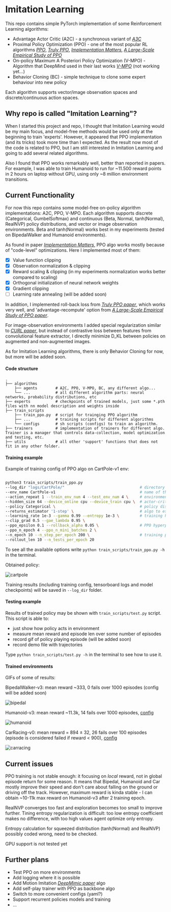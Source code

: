 # Imitation Learning

This repo contains simple PyTorch implementation of some Reinforcement Learning algorithms:
- Advantage Actor Critic (A2C) - a synchronous variant of [*A3C*](https://arxiv.org/abs/1602.01783)
- Proximal Policy Optimization (PPO) - one of the most popular RL algorithms [*PPO*](https://arxiv.org/abs/1707.06347), 
                               [*Truly PPO*](https://arxiv.org/abs/1903.07940), 
                               [*Implementation Matters*](https://arxiv.org/abs/2005.12729), 
                               [*A Large-Scale Empirical Study of PPO*](https://arxiv.org/abs/2006.05990)
- On-policy Maximum A Posteriori Policy Optimization (V-MPO) - Algorithm that DeepMind used in their last works [*V-MPO*](https://arxiv.org/abs/1909.12238) (not working yet...)
- Behavior Cloning (BC) - simple technique to clone some expert behaviour into new policy

Each algorithm supports vector/image observation spaces and discrete/continuous action spaces. 

## Why repo is called "Imitation Learning"?
When I started this project and repo, I thought that Imitation Learning would be my main focus, 
and model-free methods would be used only at the beginning to train 'experts'. 
However, it appeared that PPO implementation (and its tricks) took more time than I expected. 
As the result now most of the code is related to PPO, but I am still interested in Imitation Learning and going to add several related algorithms.

Also I found that PPO works remarkably well, better than reported in papers. 
For example, I was able to train Humanoid to run for 
~11.500 reward points in 2 hours on laptop without GPU, using only ~8 million environment transitions.

## Current Functionality

For now this repo contains some model-free on-policy algorithm implementations: A2C, PPO, V-MPO. 
Each algorithm supports discrete (Categorical, GumbelSoftmax) and continuous (Beta, Normal, tanh(Normal), RealNVP) policy distributions, 
and vector or image observation environments. Beta and tanh(Normal) works best in my experiments (tested on BipedalWalker and Humanoid environments).

As found in paper [*Implementation Matters*](https://arxiv.org/abs/2005.12729), 
PPO algo works mostly because of "code-level" optimizations. Here I implemented most of them:
- [x] Value function clipping
- [x] Observation normalization & clipping
- [x] Reward scaling & clipping (in my experiments normalization works better compared to scaling)
- [x] Orthogonal initialization of neural network weights
- [x] Gradient clipping
- [ ] Learning rate annealing (will be added soon)

In addition, I implemented roll-back loss from [*Truly PPO paper*](https://arxiv.org/abs/1903.07940), which works very well, 
and 'advantage-recompute' option from [*A Large-Scale Empirical Study of PPO paper*](https://arxiv.org/abs/2006.05990). 

For image-observation environments I added special regularization similar to [*CURL paper*](https://arxiv.org/abs/2004.04136), 
but instead of contrastive loss between features from convolutional feature extractor, 
I directly minimize D_KL between policies on augmented and non-augmented images.

As for Imitation Learning algorithms, there is only Behavior Cloning for now, but more will be added soon.

#### Code structure
    .
    ├── algorithms
        ├── agents        # A2C, PPO, V-MPO, BC, any different algo...
        └── ...           # all different algorithm parts: neural networks, probability distributions, etc
    ├── experts           # checkpoints of trained models, just some *.pth files with nn model description and weights inside
    ├── train_scripts
        ├── train_ppo.py  # script for trainging PPO algorithm
        ├── ...           # training scripts for different algorithms
        └── configs       # sh scripts (configs) to train an algorithm.
    ├── trainers          # implementation of trainers for different algo. Trainer is a manager that controls data-collection, model optimization and testing, etc.
    ├── utils             # all other 'support' functions that does not fit in any other folder.

#### Training example
Example of training config of PPO algo on CartPole-v1 env:
```bash

python3 train_scripts/train_ppo.py
--log_dir "logs/CartPole/"                                 # directory where logs will be stored
--env_name CartPole-v1                                     # name of the environment to train on
--action_repeat 1 --train_env_num 4 --test_env_num 4 \     # environment parameters
--hidden_size 64 --device_online cpu --device_train cpu \  # actor-critic hidden size and devices for data-collecting model and training model
--policy Categorical \                                     # policy distribution type
--returns_estimator '1-step' \                             # algo to estimate returns. Choose from '1-step', 'n-step', 'gae'
--learning_rate 1e-3 --gamma 0.99 --entropy 1e-3 \         # training hyperparameters
--clip_grad 0.5 --gae_lambda 0.95 \
--ppo_epsilon 0.1 --rollback_alpha 0.05 \                  # PPO hyperparameters
--ppo_n_epoch 4 --ppo_n_mini_batches 2 \
--n_epoch 10 --n_step_per_epoch 200 \                      # training parameters: number of epoch, epoch size, rollout size
--rollout_len 10 --n_tests_per_epoch 20
```

To see all the available options write ```python train_scripts/train_ppo.py -h``` in the terminal.

Obtained policy: 

![cartpole](gifs/cartpole.gif)

Training results (including training config, tensorboard logs and model checkpoints) will be saved in ```--log_dir``` folder.

#### Testing example
Results of trained policy may be shown with ```train_scripts/test.py``` script. 
This script is able to: 
- just show how policy acts in environment
- measure mean reward and episode len over some number of episodes
- record gif of policy playing episode (will be added soon)
- record demo file with trajectories

Type ```python train_scripts/test.py -h``` in the terminal to see how to use it.

#### Trained environments
GIFs of some of results:

BipedalWalker-v3: mean reward ~333, 0 fails over 1000 episodes (config will be added soon)

![bipedal](./gifs/bipedal.gif)

Humanoid-v3: mean reward ~11.3k, 14 fails over 1000 episodes, [config](train_scripts/configs/ppo_humanoid.sh)

![humanoid](./gifs/humanoid.gif)

CarRacing-v0: mean reward = 894 ± 32, 26 fails over 100 episodes 
(episode is considered failed if reward < 900), 
[config](train_scripts/configs/ppo_carracing.sh) 

![carracing](./gifs/carracing.gif)

## Current issues
PPO training is not stable enough: it focusing on _local_ reward, not in global episode return for some reason. 
It means that Bipedal, Humanoid and Car mostly improve their speed 
and don't care about falling on the ground or driving off the track. 
However, maximum reward is kinda stable - I can obtain ~10-11k max reward on Humanoid-v3 after 2 training epoch.

RealNVP converges too fast and exploration becomes too small to improve further. 
Tining entropy regularization is difficult: too low entropy coefficient makes no difference, 
with too high values agent optimize only entropy.

Entropy calculation for squeezed distribution (tanh(Normal) and RealNVP) possibly coded wrong, need to be checked. 

GPU support is not tested yet

## Further plans
- Test PPO on more environments
- Add logging where it is possible
- Add Motion Imitation [*DeepMimic paper*](https://arxiv.org/abs/1804.02717) algo
- Add self-play trainer with PPO as backbone algo
- Switch to more convenient configs (yaml?)
- Support recurrent policies models and training
- ...
